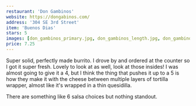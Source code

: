 ```yaml
---
restaurant: 'Don Gambinos'
website: https://dongabinos.com/
address: '304 SE 3rd Street'
item: 'Buenos Dias'
stars: 5
images: [don_gambinos_primary.jpg, don_gambinos_length.jpg, don_gambinos_package.jpg]
price: 7.25
---
```


Super solid, perfectly made burrito. I drove by and ordered at the counter so I got it super fresh. Lovely to look at as well, look at those insides! I was almost going to give it a 4, but I think the thing that pushes it up to a 5 is how they make it with the cheese between multiple layers of tortilla wrapper, almost like it's wrapped in a thin quesidilla.

There are something like 6 salsa choices but nothing standout.
